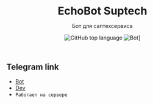 <header>
<h1 style="display: inline">EchoBot Suptech</h1>

Бот для саптехсервиса
  
![GitHub top language](https://img.shields.io/github/languages/top/Laxxiza/suptech_bot)
![Bot](https://img.shields.io/badge/Bot%20chat-grey?style=flat-square&logo=telegram)]
</header>

## Telegram link

- [Bot](https://t.me/SupTestedbot)
- [Dev](https://t.me/lunachrysy)
- `Работает на сервере`
